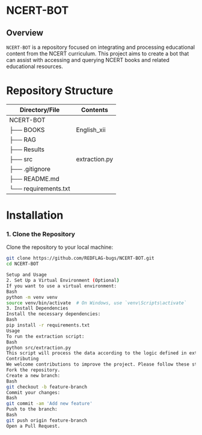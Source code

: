 # NCERT-BOT

## Overview

`NCERT-BOT` is a repository focused on integrating and processing educational content from the NCERT curriculum. This project aims to create a bot that can assist with accessing and querying NCERT books and related educational resources.

# Repository Structure

| Directory/File        | Contents         |
|-----------------------|------------------|
| NCERT-BOT             |                  |
| &#x251C;&#x2500;&#x2500; BOOKS        | English_xii    |
| &#x251C;&#x2500;&#x2500; RAG          |                  |
| &#x251C;&#x2500;&#x2500; Results      |                  |
| &#x251C;&#x2500;&#x2500; src          | extraction.py  |
| &#x251C;&#x2500;&#x2500; .gitignore   |                  |
| &#x251C;&#x2500;&#x2500; README.md    |                  |
| &#x2514;&#x2500;&#x2500; requirements.txt |                  |

# Installation

### 1. Clone the Repository

Clone the repository to your local machine:

```bash
git clone https://github.com/REDFLAG-bugs/NCERT-BOT.git
cd NCERT-BOT

Setup and Usage
2. Set Up a Virtual Environment (Optional)
If you want to use a virtual environment:
Bash
python -m venv venv
source venv/bin/activate  # On Windows, use `venv\Scripts\activate`
3. Install Dependencies
Install the necessary dependencies:
Bash
pip install -r requirements.txt
Usage
To run the extraction script:
Bash
python src/extraction.py
This script will process the data according to the logic defined in extraction.py.
Contributing
We welcome contributions to improve the project. Please follow these steps:
Fork the repository.
Create a new branch:
Bash
git checkout -b feature-branch
Commit your changes:
Bash
git commit -am 'Add new feature'
Push to the branch:
Bash
git push origin feature-branch
Open a Pull Request.
